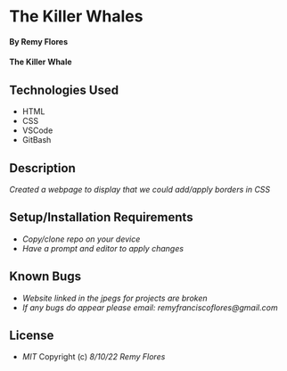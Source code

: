 # The Killer Whales

#### By Remy Flores

#### The Killer Whale

## Technologies Used
* HTML
* CSS
* VSCode
* GitBash

## Description
_Created a webpage to display that we could add/apply borders in CSS_

## Setup/Installation Requirements
* _Copy/clone repo on your device_
* _Have a prompt and editor to apply changes_

## Known Bugs
* _Website linked in the jpegs for projects are broken_
* _If any bugs do appear please email: remyfranciscoflores@gmail.com_

## License
* _MIT_
Copyright (c) _8/10/22_ _Remy Flores_